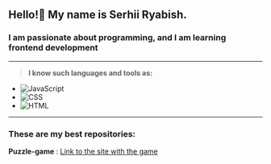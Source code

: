 ## Hello!👋 My name is Serhii Ryabish.
### I am passionate about programming, and I am learning frontend development
___
>**I know such languages and tools as:**
   - ![JavaScript](https://img.shields.io/badge/JavaScript-ES6-yellow?colorA=yellow&colorB=gray)
   - ![CSS](https://img.shields.io/badge/CSS-3-orange?colorA=blue&colorB=green)
   - ![HTML](https://img.shields.io/badge/HTML-5-blue?colorA=orange&colorB=white)
___

### These are my best repositories:
**Puzzle-game** :
[Link to the site with the game](https://github.com/RSS-2000/Puzzle-game)


